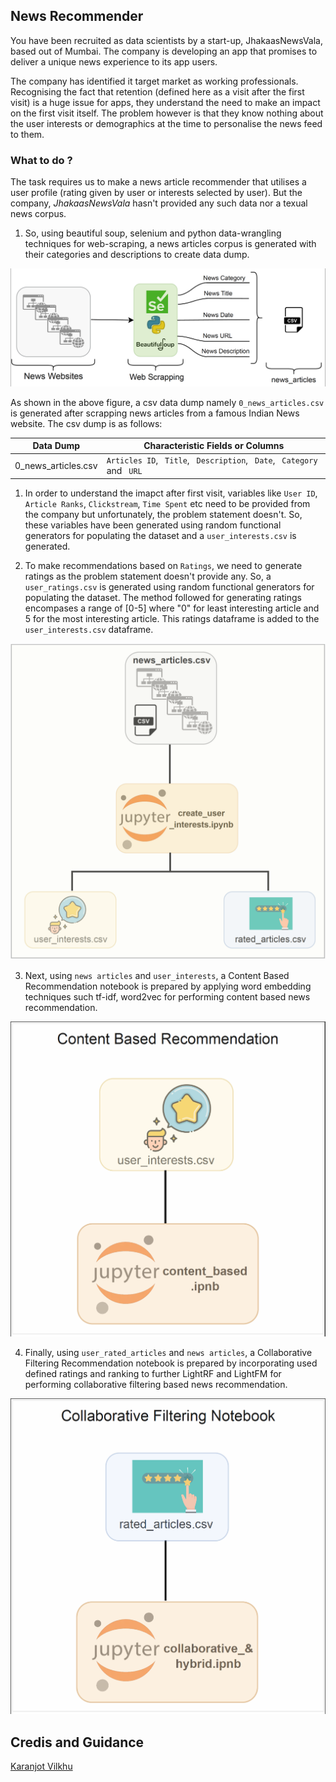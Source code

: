 ## News Recommender

You have been recruited as data scientists by a start-up, JhakaasNewsVala, based out of Mumbai. The company is developing an app that promises to deliver a unique news experience to its app
users.

The company has identified it target market as working professionals. Recognising the fact that retention (defined here as a visit after the first visit) is a huge issue for apps, they understand the need to make an impact on the first visit itself. The problem however is that they know nothing about the user interests or demographics at the time to personalise the news feed to them.

### What to do ?

The task requires us to make a news article recommender that utilises a user profile (rating given by user or interests selected by user). But the company, *JhakaasNewsVala* hasn't provided any such data nor a texual news corpus.

1. So, using beautiful soup, selenium and python  data-wrangling techniques for web-scraping, a news articles corpus is generated with their categories and descriptions to create data dump. 

![web-scrapping](/figures/web-scrapping.png)

As shown in the above figure, a csv data dump namely `0_news_articles.csv` is generated after scrapping news articles from a famous Indian News website. The csv dump is as follows:

  | Data Dump              | Characteristic Fields or Columns                                         |
  |------------------------|--------------------------------------------------------------------------|
  | 0_news_articles.csv    | `Articles ID`, ` Title`, ` Description`, ` Date`, ` Category` and ` URL` |
  

1. In order to understand the imapct after first visit, variables like `User ID`, `Article Ranks`, `Clickstream`, `Time Spent` etc need to be provided from the company but unfortunately, the problem statement doesn't. So, these variables have been generated using random functional generators for populating the dataset and a `user_interests.csv` is generated.

2. To make recommendations based on `Ratings`, we need to generate ratings as the problem statement doesn't provide any. So, a `user_ratings.csv` is generated using random functional generators for populating the dataset. The method followed for generating ratings encompases a range of  [0-5] where "0" for least interesting article and 5 for the most interesting article. This ratings dataframe is added to the `user_interests.csv` dataframe.

![interests_generator](/figures/interests.png) 

3. Next, using `news articles` and `user_interests`, a Content Based Recommendation notebook is prepared by applying word embedding techniques such tf-idf, word2vec for performing content based news recommendation.

![content-based](/figures/content-based.png) 

4. Finally, using `user_rated_articles` and `news articles`, a Collaborative Filtering Recommendation notebook is prepared by incorporating used defined ratings and ranking to further LightRF and LightFM for performing collaborative filtering based news recommendation.

![collaborative-based](/figures/collaborative-based.png) 

 ## Credis and Guidance

 [Karanjot Vilkhu](https://github.com/karanjotsv)
